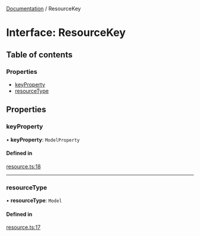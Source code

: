 [Documentation](../index.md) / ResourceKey

# Interface: ResourceKey

## Table of contents

### Properties

- [keyProperty](ResourceKey.md#keyproperty)
- [resourceType](ResourceKey.md#resourcetype)

## Properties

### keyProperty

• **keyProperty**: `ModelProperty`

#### Defined in

[resource.ts:18](https://github.com/timotheeguerin/cadl/blob/920bc86d/packages/rest/src/resource.ts#L18)

___

### resourceType

• **resourceType**: `Model`

#### Defined in

[resource.ts:17](https://github.com/timotheeguerin/cadl/blob/920bc86d/packages/rest/src/resource.ts#L17)

